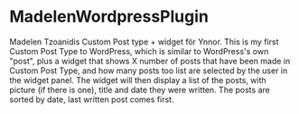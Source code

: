 MadelenWordpressPlugin
======================

Madelen Tzoanidis Custom Post type + widget för Ynnor.  This is my first Custom Post Type to WordPress, which is similar to WordPress's own "post", plus a widget that shows X number of posts that have been made in Custom Post Type, and how many posts too list are selected by the user in the widget panel. The widget will then display a list of the posts, with picture (if there is one), title and date they were written. The posts are sorted by date, last written post comes first.
